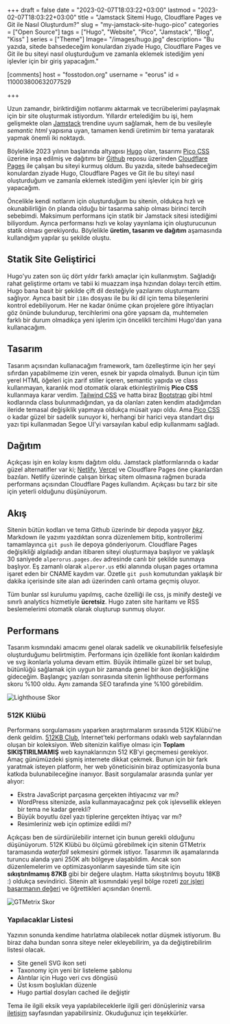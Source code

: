 +++
draft = false
date = "2023-02-07T18:03:22+03:00"
lastmod = "2023-02-07T18:03:22+03:00"
title = "Jamstack Sitemi Hugo, Cloudflare Pages ve Git ile Nasıl Oluşturdum?"
slug = "my-jamstack-site-hugo-pico"
categories = ["Open Source"]
tags = ["Hugo", "Website", "Pico", "Jamstack", "Blog", "Kiss" ]
series = ["Theme"]
Image= "/images/hugo.jpg"
description= "Bu yazıda, sitede bahsedeceğim konulardan ziyade Hugo, Cloudflare Pages ve Git ile bu siteyi nasıl oluşturduğum ve zamanla eklemek istediğim yeni işlevler için bir giriş yapacağım."

[comments]
host = "fosstodon.org"
username = "eorus"
id = 110003800632077529

+++

Uzun zamandır, biriktirdiğim notlarımı aktarmak ve tecrübelerimi paylaşmak için bir site oluşturmak istiyordum. Yıllardır ertelediğim bu işi, hem gelişmekte olan [Jamstack](https://jamstack.org) trendine uyum sağlamak, hem de bu vesileyle *semantic html* yapısına uyan, tamamen kendi üretimim bir tema yaratarak yapmak önemli iki noktaydı.

Böylelikle 2023 yılının başlarında altyapısı [Hugo](https://gohugo.io/) olan, tasarımı [Pico CSS](https://picocss.com/) üzerine inşa edilmiş ve dağıtımı bir [Github](https://github.com/) reposu üzerinden [Cloudflare Pages](https://pages.cloudflare.com) ile çalışan bu siteyi kurmuş oldum. Bu yazıda, sitede bahsedeceğim konulardan ziyade Hugo, Cloudflare Pages ve Git ile bu siteyi nasıl oluşturduğum ve zamanla eklemek istediğim yeni işlevler için bir giriş yapacağım.

Öncelikle kendi notlarım için oluşturduğum bu sitenin, oldukça hızlı ve okunabilirliğin ön planda olduğu bir tasarıma sahip olması birinci tercih sebebimdi. Maksimum performans için statik bir Jamstack sitesi istediğimi biliyordum. Ayrıca performansı hızlı ve kolay yayınlama için oluşturucunun statik olması gerekiyordu. Böylelikle **üretim, tasarım ve dağıtım** aşamasında kullandığım yapılar şu şekilde oluştu.

## Statik Site Geliştirici

Hugo'yu zaten son üç dört yıldır farklı amaçlar için kullanmıştım. Sağladığı rahat geliştirme ortamı ve tabii ki muazzam inşa hızından dolayı tercih ettim. Hugo bana basit bir şekilde çift dil desteğiyle yazılarımı oluşturmamı sağlıyor. Ayrıca basit bir <code>i18n</code> dosyası ile bu iki dil için tema bileşenlerini kontrol edebiliyorum. Her ne kadar önüme çıkan projelere göre ihtiyaçları göz önünde bulundurup, tercihlerimi ona göre yapsam da, muhtemelen farklı bir durum olmadıkça yeni işlerim için öncelikli tercihimi Hugo'dan yana kullanacağım.

## Tasarım

Tasarım açısından kullanacağım framework, tam özelleştirme için her şeyi sıfırdan yapabilmeme izin veren, esnek bir yapıda olmalıydı. Bunun için tüm yerel HTML öğeleri için zarif stiller içeren, semantic yapıda ve class kullanmayan, karanlık mod otomatik olarak etkinleştirilmiş **Pico CSS** kullanmaya karar verdim. [Tailwind CSS](https://tailwindcss.com) ve hatta biraz [Bootstrap](https://getbootstrap.com) gibi html kodlarında class bulunmadığından, ya da olanları zaten kendim atadığımdan ileride temasal değişiklik yapmaya oldukça müsait yapı oldu. Ama [Pico CSS](https://picocss.com/) o kadar güzel bir sadelik sunuyor ki, herhangi bir harici veya standart dışı yazı tipi kullanmadan Segoe UI'yi varsayılan kabul edip kullanmamı sağladı.

## Dağıtım

Açıkçası işin en kolay kısmı dağıtım oldu. Jamstack platformlarında o kadar güzel alternatifler var ki; [Netlify](https://www.netlify.com), [Vercel](https://www.vercel.com) ve Cloudflare Pages öne çıkanlardan bazıları. Netlify üzerinde çalışan birkaç sitem olmasına rağmen burada performans açısından Cloudflare Pages kullandım. Açıkçası bu tarz bir site için yeterli olduğunu düşünüyorum.

## Akış

Sitenin bütün kodları ve tema Github üzerinde bir depoda yaşıyor *[bkz](https://github.com/eorus/alperorus)*. Markdown ile yazımı yazdıktan sonra düzenlemem bitip, kontrollerimi tamamlayınca <code>git push</code> ile depoya gönderiyorum. Cloudflare Pages değişikliği algıladığı andan itibaren siteyi oluşturmaya başlıyor ve yaklaşık 30 saniyede <code>alperorus.pages.dev</code> adresinde canlı bir şekilde sunmaya başlıyor. Eş zamanlı olarak <code>alperor.us</code> etki alanında oluşan pages ortamına işaret eden bir CNAME kaydım var. Özetle <code>git push</code> komutundan yaklaşık bir dakika içerisinde site alan adı üzerinden canlı ortama geçmiş oluyor.

Tüm bunlar ssl kurulumu yapılmış, cache özelliği ile css, js minify desteği ve sınırlı analytics hizmetiyle **ücretsiz**. Hugo zaten site haritamı ve RSS beslemelerimi otomatik olarak oluşturup sunmuş oluyor.

## Performans

Tasarım kısmındaki amacımı genel olarak sadelik ve okunabilirlik felsefesiyle oluşturduğumu belirtmiştim. Performans için özellikle font ikonları kaldırdım ve svg ikonlarla yoluma devam ettim. Büyük ihtimalle güzel bir set bulup, bütünlüğü sağlamak için uygun bir zamanda genel bir ikon değişikliğine gideceğim. Başlangıç yazıları sonrasında sitenin lighthouse performans skoru %100 oldu. Aynı zamanda SEO tarafında yine %100 görebildim.

![Lighthouse Skor](/images/posts/lighthouse.png)

### 512K Klübü

Performans sorgulamasını yaparken araştırmalarım sırasında 512K Klübü'ne denk geldim. [512KB Club](https://512kb.club/), İnternet'teki performans odaklı web sayfalarından oluşan bir koleksiyon. Web sitenizin kalifiye olması için **Toplam SIKIŞTIRILMAMIŞ** web kaynaklarınızın 512 KB'yi geçmemesi gerekiyor. Amaç günümüzdeki şişmiş internete dikkat çekmek. Bunun için bir fark yaratmak isteyen platform, her web yöneticisinin biraz optimizasyonla buna katkıda bulunabileceğine inanıyor. Basit sorgulamalar arasında şunlar yer alıyor:

* Ekstra JavaScript parçasına gerçekten ihtiyacınız var mı?
* WordPress sitenizde, asla kullanmayacağınız pek çok işlevsellik ekleyen bir tema ne kadar gerekli?
* Büyük boyutlu özel yazı tiplerine gerçekten ihtiyaç var mı?
* Resimleriniz web için optimize edildi mi?

Açıkçası ben de sürdürülebilir internet için bunun gerekli olduğunu düşünüyorum. 512K Klübü bu ölçümü görebilmek için sitenin GTMetrix taramasında *waterfall* sekmesini görmek istiyor. Tasarımın ilk aşamalarında turuncu alanda yani 250K altı bölgeye ulaşabildim. Ancak son düzenlemelerim ve optimizasyonlarım sayesinde tüm site için **sıkıştırılmamış 87KB** gibi bir değere ulaştım. Hatta sıkıştırılmış boyutu 18KB :) oldukça sevindirici. Sitenin alt kısmındaki yeşil bölge rozeti [zor işleri başarmanın değeri](/posts/doing-hard-things) ve öğrettikleri açısından önemli.

![GTMetrix Skor](/images/posts/gtmetrix.png)

### Yapılacaklar Listesi

Yazının sonunda kendime hatırlatma olabilecek notlar düşmek istiyorum. Bu biraz daha bundan sonra siteye neler ekleyebilirim, ya da değiştirebilirim listesi olacak.

* Site geneli SVG ikon seti
* Taxonomy için yeni bir listeleme şablonu
* Alıntılar için Hugo veri cvs döngüsü
* Üst kısım boşlukları düzenle
* Hugo partial dosyları cached ile değiştir

Tema ile ilgili eksik veya yapılabileceklerle ilgili geri dönüşleriniz varsa [iletişim](/iletisim/) sayfasından yapabilirsiniz. Okuduğunuz için teşekkürler.
